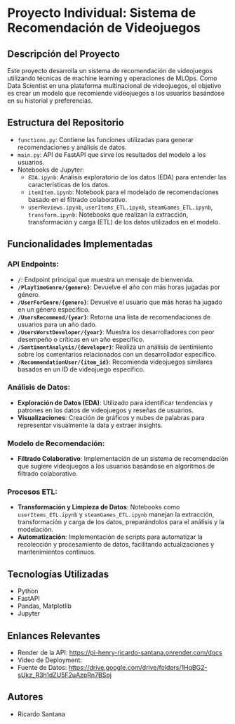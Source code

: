 # Proyecto Individual: Sistema de Recomendación de Videojuegos

## Descripción del Proyecto
Este proyecto desarrolla un sistema de recomendación de videojuegos utilizando técnicas de machine learning y operaciones de MLOps. Como Data Scientist en una plataforma multinacional de videojuegos, el objetivo es crear un modelo que recomiende videojuegos a los usuarios basándose en su historial y preferencias.

## Estructura del Repositorio
- `functions.py`: Contiene las funciones utilizadas para generar recomendaciones y análisis de datos.
- `main.py`: API de FastAPI que sirve los resultados del modelo a los usuarios.
- Notebooks de Jupyter:
  - `EDA.ipynb`: Análisis exploratorio de los datos (EDA) para entender las características de los datos.
  - `itemItem.ipynb`: Notebook para el modelado de recomendaciones basado en el filtrado colaborativo.
  - `userReviews.ipynb`, `userItems_ETL.ipynb`, `steamGames_ETL.ipynb`, `transform.ipynb`: Notebooks que realizan la extracción, transformación y carga (ETL) de los datos utilizados en el modelo.

## Funcionalidades Implementadas
### API Endpoints:
- **`/`**: Endpoint principal que muestra un mensaje de bienvenida.
- **`/PlayTimeGenre/{genero}`**: Devuelve el año con más horas jugadas por género.
- **`/UserForGenre/{genero}`**: Devuelve el usuario que más horas ha jugado en un género específico.
- **`/UsersRecommend/{year}`**: Retorna una lista de recomendaciones de usuarios para un año dado.
- **`/UsersWorstDeveloper/{year}`**: Muestra los desarrolladores con peor desempeño o críticas en un año específico.
- **`/SentimentAnalysis/{developer}`**: Realiza un análisis de sentimiento sobre los comentarios relacionados con un desarrollador específico.
- **`/RecommendationUser/{item_id}`**: Recomienda videojuegos similares basados en un ID de videojuego específico.

### Análisis de Datos:
- **Exploración de Datos (EDA)**: Utilizado para identificar tendencias y patrones en los datos de videojuegos y reseñas de usuarios.
- **Visualizaciones**: Creación de gráficos y nubes de palabras para representar visualmente la data y extraer insights.

### Modelo de Recomendación:
- **Filtrado Colaborativo**: Implementación de un sistema de recomendación que sugiere videojuegos a los usuarios basándose en algoritmos de filtrado colaborativo.

### Procesos ETL:
- **Transformación y Limpieza de Datos**: Notebooks como `userItems_ETL.ipynb` y `steamGames_ETL.ipynb` manejan la extracción, transformación y carga de los datos, preparándolos para el análisis y la modelación.
- **Automatización**: Implementación de scripts para automatizar la recolección y procesamiento de datos, facilitando actualizaciones y mantenimientos continuos.

## Tecnologías Utilizadas
- Python
- FastAPI
- Pandas, Matplotlib
- Jupyter
  
## Enlances Relevantes
- Render de la API: https://pi-henry-ricardo-santana.onrender.com/docs
- Video de Deployment:
- Fuente de Datos: https://drive.google.com/drive/folders/1HqBG2-sUkz_R3h1dZU5F2uAzpRn7BSpj
  

## Autores
- Ricardo Santana
